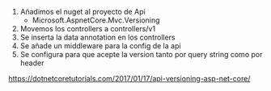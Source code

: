 1.  Añadimos el nuget al proyecto de Api
    *   Microsoft.AspnetCore.Mvc.Versioning
2.  Movemos los controllers a controllers/v1
3.  Se inserta la data annotation en los controllers
4.  Se añade un middleware para la config de la api
5.  Se configura para que acepte la version tanto por query string como por header



https://dotnetcoretutorials.com/2017/01/17/api-versioning-asp-net-core/
